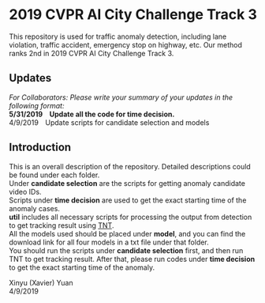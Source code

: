 # 2019 CVPR AI City Challenge Track 3
This repository is used for traffic anomaly detection, including lane violation, traffic accident, emergency stop on highway, etc. Our method ranks 2nd in 2019 CVPR AI City Challenge Track 3.

## Updates
*For Collaborators: Please write your summary of your updates in the following format:*  
**5/31/2019&emsp;Update all the code for time decision.**  
4/9/2019&emsp;Update scripts for candidate selection and models

## Introduction
This is an overall description of the repository. Detailed descriptions could be found under each folder.  
Under **candidate selection** are the scripts for getting anomaly candidate video IDs.  
Scripts under **time decision** are used to get the exact starting time of the anomaly cases.  
**util** includes all necessary scripts for processing the output from detection to get tracking result using [TNT][1].  
All the models used should be placed under **model**, and you can find the download link for all four models in a txt file under that folder.  
You should run the scripts under **candidate selection** first, and then run TNT to get tracking result. After that, please run codes under **time decision** to get the exact starting time of the anomaly.   

Xinyu (Xavier) Yuan  
4/9/2019

[1]: https://github.com/GaoangW/TNT/tree/master/AIC19
